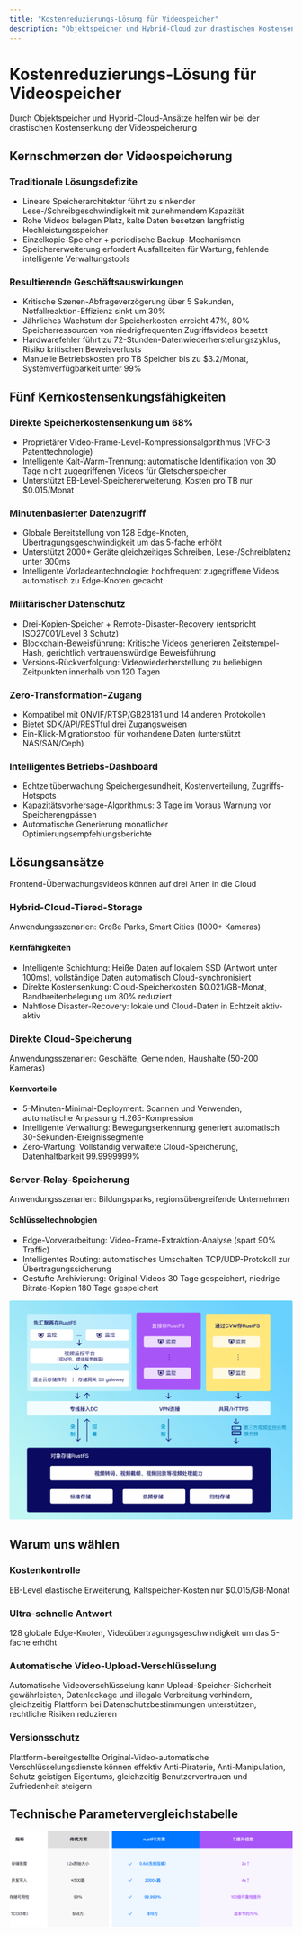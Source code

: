 ```yaml
---
title: "Kostenreduzierungs-Lösung für Videospeicher"
description: "Objektspeicher und Hybrid-Cloud zur drastischen Kostensenkung der Videospeicherung"
---
```


# Kostenreduzierungs-Lösung für Videospeicher

Durch Objektspeicher und Hybrid-Cloud-Ansätze helfen wir bei der drastischen Kostensenkung der Videospeicherung

## Kernschmerzen der Videospeicherung

### Traditionale Lösungsdefizite

- Lineare Speicherarchitektur führt zu sinkender Lese-/Schreibgeschwindigkeit mit zunehmendem Kapazität
- Rohe Videos belegen Platz, kalte Daten besetzen langfristig Hochleistungsspeicher
- Einzelkopie-Speicher + periodische Backup-Mechanismen
- Speichererweiterung erfordert Ausfallzeiten für Wartung, fehlende intelligente Verwaltungstools

### Resultierende Geschäftsauswirkungen

- Kritische Szenen-Abfrageverzögerung über 5 Sekunden, Notfallreaktion-Effizienz sinkt um 30%
- Jährliches Wachstum der Speicherkosten erreicht 47%, 80% Speicherressourcen von niedrigfrequenten Zugriffsvideos besetzt
- Hardwarefehler führt zu 72-Stunden-Datenwiederherstellungszyklus, Risiko kritischen Beweisverlusts
- Manuelle Betriebskosten pro TB Speicher bis zu $3.2/Monat, Systemverfügbarkeit unter 99%

## Fünf Kernkostensenkungsfähigkeiten

### Direkte Speicherkostensenkung um 68%

- Proprietärer Video-Frame-Level-Kompressionsalgorithmus (VFC-3 Patenttechnologie)
- Intelligente Kalt-Warm-Trennung: automatische Identifikation von 30 Tage nicht zugegriffenen Videos für Gletscherspeicher
- Unterstützt EB-Level-Speichererweiterung, Kosten pro TB nur $0.015/Monat

### Minutenbasierter Datenzugriff

- Globale Bereitstellung von 128 Edge-Knoten, Übertragungsgeschwindigkeit um das 5-fache erhöht
- Unterstützt 2000+ Geräte gleichzeitiges Schreiben, Lese-/Schreiblatenz unter 300ms
- Intelligente Vorladeantechnologie: hochfrequent zugegriffene Videos automatisch zu Edge-Knoten gecacht

### Militärischer Datenschutz

- Drei-Kopien-Speicher + Remote-Disaster-Recovery (entspricht ISO27001/Level 3 Schutz)
- Blockchain-Beweisführung: Kritische Videos generieren Zeitstempel-Hash, gerichtlich vertrauenswürdige Beweisführung
- Versions-Rückverfolgung: Videowiederherstellung zu beliebigen Zeitpunkten innerhalb von 120 Tagen

### Zero-Transformation-Zugang

- Kompatibel mit ONVIF/RTSP/GB28181 und 14 anderen Protokollen
- Bietet SDK/API/RESTful drei Zugangsweisen
- Ein-Klick-Migrationstool für vorhandene Daten (unterstützt NAS/SAN/Ceph)

### Intelligentes Betriebs-Dashboard

- Echtzeitüberwachung Speichergesundheit, Kostenverteilung, Zugriffs-Hotspots
- Kapazitätsvorhersage-Algorithmus: 3 Tage im Voraus Warnung vor Speicherengpässen
- Automatische Generierung monatlicher Optimierungsempfehlungsberichte

## Lösungsansätze

Frontend-Überwachungsvideos können auf drei Arten in die Cloud

### Hybrid-Cloud-Tiered-Storage

Anwendungsszenarien: Große Parks, Smart Cities (1000+ Kameras)

#### Kernfähigkeiten

- Intelligente Schichtung: Heiße Daten auf lokalem SSD (Antwort unter 100ms), vollständige Daten automatisch Cloud-synchronisiert
- Direkte Kostensenkung: Cloud-Speicherkosten $0.021/GB-Monat, Bandbreitenbelegung um 80% reduziert
- Nahtlose Disaster-Recovery: lokale und Cloud-Daten in Echtzeit aktiv-aktiv

### Direkte Cloud-Speicherung

Anwendungsszenarien: Geschäfte, Gemeinden, Haushalte (50-200 Kameras)

#### Kernvorteile

- 5-Minuten-Minimal-Deployment: Scannen und Verwenden, automatische Anpassung H.265-Kompression
- Intelligente Verwaltung: Bewegungserkennung generiert automatisch 30-Sekunden-Ereignissegmente
- Zero-Wartung: Vollständig verwaltete Cloud-Speicherung, Datenhaltbarkeit 99.9999999%

### Server-Relay-Speicherung

Anwendungsszenarien: Bildungsparks, regionsübergreifende Unternehmen

#### Schlüsseltechnologien

- Edge-Vorverarbeitung: Video-Frame-Extraktion-Analyse (spart 90% Traffic)
- Intelligentes Routing: automatisches Umschalten TCP/UDP-Protokoll zur Übertragungssicherung
- Gestufte Archivierung: Original-Videos 30 Tage gespeichert, niedrige Bitrate-Kopien 180 Tage gespeichert

![Videospeicher-Lösungsarchitektur](./images/solution.png)

## Warum uns wählen

### Kostenkontrolle

EB-Level elastische Erweiterung, Kaltspeicher-Kosten nur $0.015/GB·Monat

### Ultra-schnelle Antwort

128 globale Edge-Knoten, Videoübertragungsgeschwindigkeit um das 5-fache erhöht

### Automatische Video-Upload-Verschlüsselung

Automatische Videoverschlüsselung kann Upload-Speicher-Sicherheit gewährleisten, Datenleckage und illegale Verbreitung verhindern, gleichzeitig Plattform bei Datenschutzbestimmungen unterstützen, rechtliche Risiken reduzieren

### Versionsschutz

Plattform-bereitgestellte Original-Video-automatische Verschlüsselungsdienste können effektiv Anti-Piraterie, Anti-Manipulation, Schutz geistigen Eigentums, gleichzeitig Benutzervertrauen und Zufriedenheit steigern

## Technische Parametervergleichstabelle

![Technische Parametervergleichstabelle](./images/params.png)

